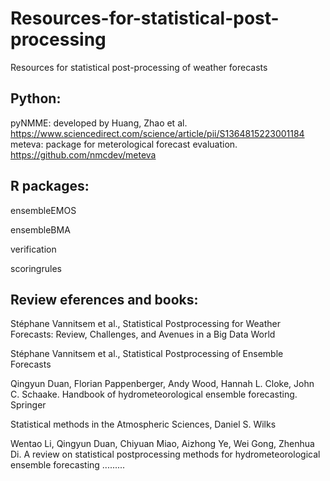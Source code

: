 # Resources-for-statistical-post-processing
Resources for statistical post-processing of weather forecasts
## Python:
pyNMME: developed by Huang, Zhao et al. https://www.sciencedirect.com/science/article/pii/S1364815223001184
meteva: package for meterological forecast evaluation. https://github.com/nmcdev/meteva


## R packages:
ensembleEMOS

ensembleBMA

verification

scoringrules

## Review eferences and books:
Stéphane Vannitsem et al., Statistical Postprocessing for Weather Forecasts: Review, Challenges, and Avenues in a Big Data World

Stéphane Vannitsem et al., Statistical Postprocessing of Ensemble Forecasts 

Qingyun Duan, Florian Pappenberger, Andy Wood, Hannah L. Cloke, John C. Schaake. Handbook of hydrometeorological ensemble forecasting. Springer

Statistical methods in the Atmospheric Sciences, Daniel S. Wilks

Wentao Li, Qingyun Duan, Chiyuan Miao, Aizhong Ye, Wei Gong, Zhenhua Di. A review on statistical postprocessing methods for hydrometeorological ensemble forecasting
.........
